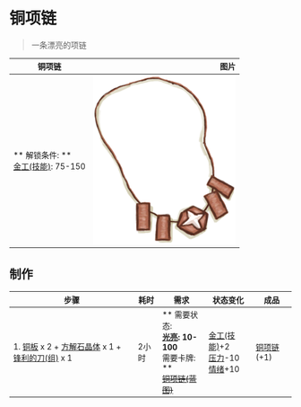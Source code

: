 # 铜项链  
> 一条漂亮的项链  
  
  铜项链  |   图片   
 ----  |  ----:   
 ** 解锁条件: **<br>[金工(技能)](Skill_Metalworking.md): 75-150  |  <img decoding="async" src="Sprite/CopperNecklace.png" href="a.md" style="max-width:300px;max-height:300px;">   
  
## 制作  
步骤  |  耗时  |  需求  |  状态变化  |  成品  
----  |  ----  |  ----  |  ----  |  ----  
1. [铜板](CopperSheet.md) x 2 + [方解石晶体](Calcite.md) x 1 + [锋利的刀(组)](GpTag_CutterAdv.md) x 1  |  2小时  |  ** 需要状态: **<br>[光亮](Light.md): 10-100<br>** 需要卡牌: **<br>~~[铜项链(蓝图)](Bp_CopperNecklace.md)~~  |  [金工(技能)](Skill_Metalworking.md)+2<br>[压力](Stress.md)-10<br>[情绪](Morale.md)+10  |  [铜项链](CopperNecklace.md)(+1)  
